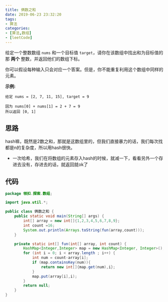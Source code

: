 ```yaml
---
title: 俩数之和
date: 2019-06-23 23:32:20
tags:
- 算法
categories: 
- [算法,数组]
- [leetCode]
---
```


给定一个整数数组 `nums` 和一个目标值 `target`，请你在该数组中找出和为目标值的那 **两个** 整数，并返回他们的数组下标。

你可以假设每种输入只会对应一个答案。但是，你不能重复利用这个数组中同样的元素。

<!--more-->

**示例:**

```
给定 nums = [2, 7, 11, 15], target = 9

因为 nums[0] + nums[1] = 2 + 7 = 9
所以返回 [0, 1]
```

## 思路

hash嘛，既然是2数之和，那就是这数组里的，但我们直接暴力的话，我们每次找都是n的复杂度，所以用hash很快。  

+ 一次哈希，我们在将数组的元素存入hash的时候，就减一下，看看另外一个存进去没有，存进去的话，就返回就ok了

## 代码

```java
package 领扣.探索.数组;

import java.util.*;

public class 俩数之和 {
    public static void main(String[] args) {
        int[] array = new int[]{1,2,3,4,5,6,7,8,9};
        int count =16;
        System.out.println(Arrays.toString(fun(array,count)));
    }

    private static int[] fun(int[] array, int count) {
        HashMap<Integer,Integer> map = new HashMap<Integer, Integer>();
        for (int i = 0; i < array.length ; i++) {
            int num = count-array[i];
            if (map.containsKey(num)){
                return new int[]{map.get(num),i};
            }
            map.put(array[i],i);
        }
        return null;
    }
}

```

